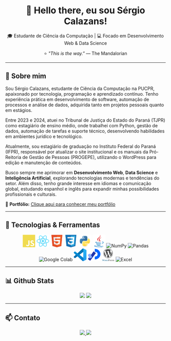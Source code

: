 <h1 align="center">👋 Hello there, eu sou Sérgio Calazans!</h1>

<p align="center">
  🎓 Estudante de Ciência da Computação | 💻 Focado em Desenvolvimento Web & Data Science
</p>

<p align="center">
  ⭐️ <i>"This is the way."</i> — The Mandalorian
</p>

---

## 📝 Sobre mim

Sou Sérgio Calazans, estudante de Ciência da Computação na PUCPR, apaixonado por tecnologia, programação e aprendizado contínuo. Tenho experiência prática em desenvolvimento de software, automação de processos e análise de dados, adquirida tanto em projetos pessoais quanto em estágios.  

Entre 2023 e 2024, atuei no Tribunal de Justiça do Estado do Paraná (TJPR) como estagiário de ensino médio, onde trabalhei com Python, gestão de dados, automação de tarefas e suporte técnico, desenvolvendo habilidades em ambientes jurídico e tecnológico.  

Atualmente, sou estagiário de graduação no Instituto Federal do Paraná (IFPR), responsável por atualizar o site institucional e os manuais da Pró-Reitoria de Gestão de Pessoas (PROGEPE), utilizando o WordPress para edição e manutenção de conteúdos.  

Busco sempre me aprimorar em **Desenvolvimento Web**, **Data Science** e **Inteligência Artificial**, explorando tecnologias modernas e tendências do setor. Além disso, tenho grande interesse em idiomas e comunicação global, estudando espanhol e inglês para expandir minhas possibilidades profissionais e culturais.

🔗 **Portfólio:** [Clique aqui para conhecer meu portfólio](https://portfolio-ten-lemon-23.vercel.app/)

---

## 🚀 Tecnologias & Ferramentas

<p align="center">
  <!-- Frontend -->
  <img src="https://raw.githubusercontent.com/devicons/devicon/master/icons/javascript/javascript-plain.svg" alt="JavaScript" width="40" height="40"/>
  <img src="https://raw.githubusercontent.com/devicons/devicon/master/icons/react/react-original.svg" alt="React" width="40" height="40"/>
  <img src="https://raw.githubusercontent.com/devicons/devicon/master/icons/html5/html5-original.svg" alt="HTML5" width="40" height="40"/>
  <img src="https://raw.githubusercontent.com/devicons/devicon/master/icons/css3/css3-original.svg" alt="CSS3" width="40" height="40"/>

  <!-- Backend -->
  <img src="https://raw.githubusercontent.com/devicons/devicon/master/icons/python/python-original.svg" alt="Python" width="40" height="40"/>
  <img src="https://raw.githubusercontent.com/devicons/devicon/master/icons/java/java-original.svg" alt="Java" width="40" height="40"/>

  <!-- Data Science -->
  <img src="https://numpy.org/images/logo.svg" alt="NumPy" width="40" height="40"/>
  <img src="https://pandas.pydata.org/static/img/pandas_mark.svg" alt="Pandas" width="40" height="40"/>
  <img src="https://colab.research.google.com/img/colab_favicon_256px.png" alt="Google Colab" width="40" height="40"/>

  <!-- IDEs / Softwares -->
  <img src="https://raw.githubusercontent.com/devicons/devicon/master/icons/vscode/vscode-original.svg" alt="VS Code" width="40" height="40"/>
  <img src="https://raw.githubusercontent.com/devicons/devicon/master/icons/processing/processing-original.svg" alt="Processing" width="40" height="40"/>
  <img src="https://raw.githubusercontent.com/devicons/devicon/master/icons/wordpress/wordpress-original.svg" alt="WordPress" width="40" height="40"/>
  <img src="https://cdn.jsdelivr.net/gh/simple-icons/simple-icons/icons/microsoftexcel.svg" alt="Excel" width="40" height="40"/>
</p>

---

## 📊 Github Stats

<p align="center">
  <img height="180em" src="https://github-readme-stats.vercel.app/api?username=sergiocalazans&show_icons=true&theme=tokyonight&include_all_commits=true&count_private=true"/>
  <img height="180em" src="https://github-readme-stats.vercel.app/api/top-langs/?username=sergiocalazans&layout=compact&langs_count=7&theme=tokyonight"/>
</p>

---

## 📫 Contato

<p align="center">
  <a href="mailto:calazanssergiohenrique@gmail.com" target="_blank">
    <img src="https://img.shields.io/badge/-Gmail-%23333?style=for-the-badge&logo=gmail&logoColor=white"/>
  </a>
  <a href="https://www.linkedin.com/in/sergiocalazans/" target="_blank">
    <img src="https://img.shields.io/badge/-LinkedIn-%230077B5?style=for-the-badge&logo=linkedin&logoColor=white"/>
  </a>
</p>

